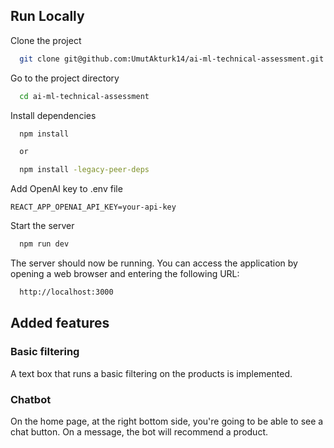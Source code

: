 ## Run Locally

Clone the project

```bash
  git clone git@github.com:UmutAkturk14/ai-ml-technical-assessment.git
```

Go to the project directory

```bash
  cd ai-ml-technical-assessment
```

Install dependencies

```bash
  npm install

  or

  npm install -legacy-peer-deps
```

Add OpenAI key to .env file

```
REACT_APP_OPENAI_API_KEY=your-api-key
```

Start the server

```bash
  npm run dev
```

The server should now be running. You can access the application by opening a web browser and entering the following URL:

```bash
  http://localhost:3000
```

## Added features

### Basic filtering

A text box that runs a basic filtering on the products is implemented.

### Chatbot

On the home page, at the right bottom side, you're going to be able to see a chat button. On a message, the bot will recommend a product.
